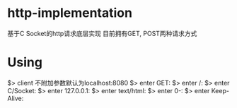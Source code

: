 # http-implementation
基于C Socket的http请求底层实现
目前拥有GET, POST两种请求方式

# Using
$> client <ip> <port>
不附加参数默认为localhost:8080
$> enter GET: <method>
$> enter /: <index>
$> enter C/Socket: <User-Agent>
$> enter 127.0.0.1: <host>
$> enter text/html: <Content-Type>
$> enter 0-: <Range>
$> enter Keep-Alive: <Connection>